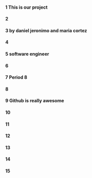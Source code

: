 #### 1 This is our project
#### 2
#### 3 by daniel jeronimo and maria cortez
#### 4
#### 5 software engineer 
#### 6
#### 7 Period 8
#### 8
#### 9 Github is really awesome
#### 10
#### 11
#### 12
#### 13
#### 14
#### 15